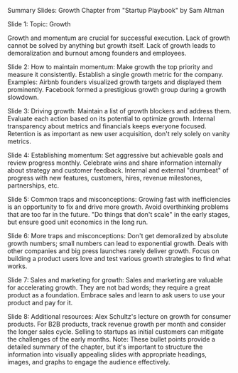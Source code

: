 Summary Slides: Growth Chapter from "Startup Playbook" by Sam Altman

Slide 1:
Topic: Growth

Growth and momentum are crucial for successful execution.
Lack of growth cannot be solved by anything but growth itself.
Lack of growth leads to demoralization and burnout among founders and employees.

Slide 2:
How to maintain momentum:
Make growth the top priority and measure it consistently.
Establish a single growth metric for the company.
Examples: Airbnb founders visualized growth targets and displayed them prominently. Facebook formed a prestigious growth group during a growth slowdown.

Slide 3:
Driving growth:
Maintain a list of growth blockers and address them.
Evaluate each action based on its potential to optimize growth.
Internal transparency about metrics and financials keeps everyone focused.
Retention is as important as new user acquisition, don't rely solely on vanity metrics.

Slide 4:
Establishing momentum:
Set aggressive but achievable goals and review progress monthly.
Celebrate wins and share information internally about strategy and customer feedback.
Internal and external "drumbeat" of progress with new features, customers, hires, revenue milestones, partnerships, etc.

Slide 5:
Common traps and misconceptions:
Growing fast with inefficiencies is an opportunity to fix and drive more growth.
Avoid overthinking problems that are too far in the future.
"Do things that don't scale" in the early stages, but ensure good unit economics in the long run.

Slide 6:
More traps and misconceptions:
Don't get demoralized by absolute growth numbers; small numbers can lead to exponential growth.
Deals with other companies and big press launches rarely deliver growth.
Focus on building a product users love and test various growth strategies to find what works.

Slide 7:
Sales and marketing for growth:
Sales and marketing are valuable for accelerating growth.
They are not bad words; they require a great product as a foundation.
Embrace sales and learn to ask users to use your product and pay for it.

Slide 8:
Additional resources:
Alex Schultz's lecture on growth for consumer products.
For B2B products, track revenue growth per month and consider the longer sales cycle.
Selling to startups as initial customers can mitigate the challenges of the early months.
Note: These bullet points provide a detailed summary of the chapter, but it's important to structure the information into visually appealing slides with appropriate headings, images, and graphs to engage the audience effectively.
